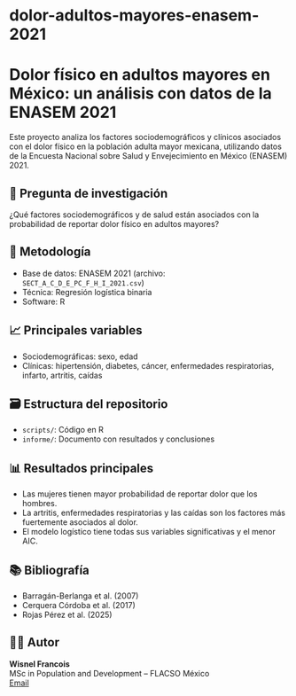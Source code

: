 # dolor-adultos-mayores-enasem-2021
# Dolor físico en adultos mayores en México: un análisis con datos de la ENASEM 2021

Este proyecto analiza los factores sociodemográficos y clínicos asociados con el dolor físico en la población adulta mayor mexicana, utilizando datos de la Encuesta Nacional sobre Salud y Envejecimiento en México (ENASEM) 2021.

## 📌 Pregunta de investigación
¿Qué factores sociodemográficos y de salud están asociados con la probabilidad de reportar dolor físico en adultos mayores?

## 🧪 Metodología
- Base de datos: ENASEM 2021 (archivo: `SECT_A_C_D_E_PC_F_H_I_2021.csv`)
- Técnica: Regresión logística binaria
- Software: R

## 📈 Principales variables
- Sociodemográficas: sexo, edad
- Clínicas: hipertensión, diabetes, cáncer, enfermedades respiratorias, infarto, artritis, caídas

## 🗃️ Estructura del repositorio
- `scripts/`: Código en R 
- `informe/`: Documento con resultados y conclusiones

## 📊 Resultados principales
- Las mujeres tienen mayor probabilidad de reportar dolor que los hombres.
- La artritis, enfermedades respiratorias y las caídas son los factores más fuertemente asociados al dolor.
- El modelo logístico tiene todas sus variables significativas y el menor AIC.

## 📚 Bibliografía
- Barragán-Berlanga et al. (2007)
- Cerquera Córdoba et al. (2017)
- Rojas Pérez et al. (2025)

## 🧑‍💻 Autor
**Wisnel Francois**  
MSc in Population and Development – FLACSO México  
[Email](mailto:wisnelfrancois1@gmail.com)
